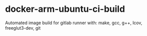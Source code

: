 # docker-arm-ubuntu-ci-build
Automated image build for gitlab runner with: make, gcc, g++, lcov, freeglut3-dev, git
